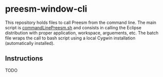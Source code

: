 # preesm-window-cli

This repository holds files to call Preesm from the command line. 
The main script is [commandLinePreesm.sh](commandLinePreesm.sh) and consists in calling 
the Eclipse distribution with proper application, workspace, arguements, etc.
The batch file wraps the call to bash script using a local Cygwin installation (automatically installed).

## Instructions

TODO
